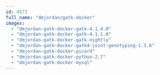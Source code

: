 ```yaml
---
id: 4571
full_name: "dmjordan/gatk-docker"
images: 
  - "dmjordan-gatk-docker-gatk-4.1.4.0"
  - "dmjordan-gatk-docker-gatk-4.1.1.0"
  - "dmjordan-gatk-docker-gatk-nightly"
  - "dmjordan-gatk-docker-gatk4-joint-genotyping-1.3.0"
  - "dmjordan-gatk-docker-picard"
  - "dmjordan-gatk-docker-python-2.7"
  - "dmjordan-gatk-docker-mysql"
---
```

